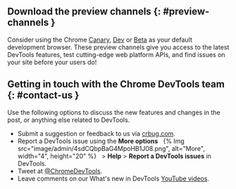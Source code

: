 <!-- Please help to translate the text below to Korean -->
## Download the preview channels {: #preview-channels }
Consider using the Chrome [Canary](https://www.google.com/chrome/canary/), [Dev](https://www.google.com/chrome/dev/) or [Beta](https://www.google.com/chrome/beta/) as your default development browser. These preview channels give you access to the latest DevTools features, test cutting-edge web platform APIs, and find issues on your site before your users do!


## Getting in touch with the Chrome DevTools team {: #contact-us }
Use the following options to discuss the new features and changes in the post, or anything else related to DevTools.

- Submit a suggestion or feedback to us via [crbug.com](https://crbug.com).
- Report a DevTools issue using the **More options** &nbsp; {% Img src="image/admin/4sdCQbpBaG4MpoHB1J08.png", alt="More", width="4", height="20" %} &nbsp; > **Help** > **Report a DevTools issues** in DevTools.
- Tweet at <a href="https://twitter.com/intent/tweet?text=@ChromeDevTools" target="_blank">@ChromeDevTools</a>.
- Leave comments on our What's new in DevTools [YouTube videos](https://goo.gle/devtools-youtube).
